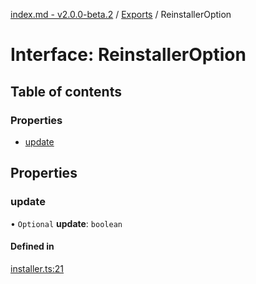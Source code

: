 [index.md - v2.0.0-beta.2](../README.md) / [Exports](../modules.md) / ReinstallerOption

# Interface: ReinstallerOption

## Table of contents

### Properties

- [update](ReinstallerOption.md#update)

## Properties

### update

• `Optional` **update**: `boolean`

#### Defined in

[installer.ts:21](https://github.com/saqqdy/reinstaller/blob/a338510/src/installer.ts#L21)
